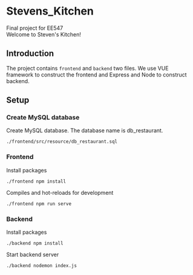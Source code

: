 # Stevens_Kitchen
Final project for EE547  
Welcome to Steven's Kitchen!

## Introduction
The project contains `frontend` and `backend` two files. We use VUE framework to construct the frontend and Express and Node to construct backend. 

## Setup
### Create MySQL database
Create MySQL database. The database name is db_restaurant.
```
./frontend/src/resource/db_restaurant.sql
``` 

### Frontend
Install packages
```
./frontend npm install
```
Compiles and hot-reloads for development
```
./frontend npm run serve
```
### Backend
Install packages
```
./backend npm install
```
Start backend server
```
./backend nodemon index.js
```

